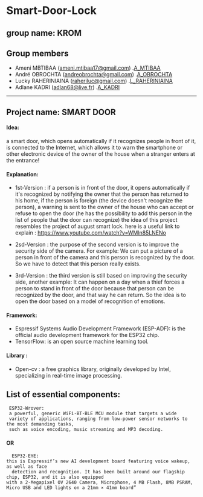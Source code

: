 # Smart-Door-Lock 

## group name: KROM

## Group members
* Ameni MBTIBAA  (ameni.mtibaa17@gmail.com)  .[A_MTIBAA](https://github.com/amenimtibaa "A_MTIBAA")
* André OBROCHTA  (andreobrochta@gmail.com) .[A_OBROCHTA](https://github.com/aobrochta "A_OBROCHTA")
* Lucky RAHERINIAINA  (raheriluc@gmail.com) .[L_RAHERINIAINA](https://github.com/raheriluc "L_RAHERINIAINA")
* Adlane KADRI  (adlan68@live.fr) .[A_KADRI](https://github.com/adlaneKadri "A_KADRI")

-----------------------------------------------------------------------------------------------------------------------------------

## Project name: SMART DOOR 

#### Idea: 
a smart door, which opens automatically if it recognizes people in front of it, is connected to the Internet, which allows it to warn the smartphone or other electronic device of the owner of the house when a stranger enters at the entrance!

#### Explanation: 
* 1st-Version :
if a person is in front of the door, it opens automatically if it's recognized by notifying the owner that the person has returned to his home, if the person is foreign (the device doesn't recognize the person), a warning is sent to the owner of the house who can accept or refuse to open the door (he has the possibility to add this person in the list of people that the door can recognize)
the idea of this project resembles the project of august smart lock. 
here is a useful link to explain :  https://www.youtube.com/watch?v=WMln85LNENo

* 2sd-Version : 
the purpose of the second version is to improve the security side of the camera.
For example:
We can put a picture of a person in front of the camera and this person is recognized by the door.
So we have to detect that this person really exists.

* 3rd-Version :
the third version is still based on improving the security side, another example:
It can happen on a day when a thief forces a person to stand in front of the door because that person can be recognized by the door, and that way he can return. 
So the idea is to open the door based on a model of recognition of emotions.


#### Framework:
* Espressif Systems Audio Development Framework (ESP-ADF): 
		is the official audio development framework for the ESP32 chip.
* TensorFlow:
	    is an open source machine learning tool.

#### Library : 
* Open-cv : 
    a free graphics library, originally developed by Intel, specializing in real-time image processing.


## List of essential components:

     ESP32-Wrover: 
     a powerful, generic WiFi-BT-BLE MCU module that targets a wide
     variety of applications, ranging from low-power sensor networks to the most demanding tasks, 
     such as voice encoding, music streaming and MP3 decoding.
#### OR
	  ESP32-EYE:
    this is Espressif’s new AI development board featuring voice wakeup, as well as face
	  detection and recognition. It has been built around our flagship chip, ESP32, and it is also equipped 
    with a 2-Megapixel OV 2640 Camera, Microphone, 4 MB Flash, 8MB PSRAM, Micro USB and LED lights on a 21mm × 41mm board”

 
